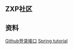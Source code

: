 ## ZXP社区
## 资料
[Github登录接口](https://developer.github.com/apps/building-github-apps/)
[Spring tutorial](https://spring.io/guides/gs/spring-boot/)

